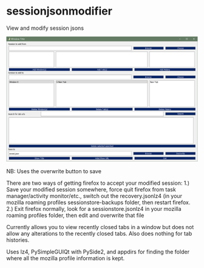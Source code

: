 # sessionjsonmodifier
View and modify session jsons

![preview](sessionjson.PNG)

NB: Uses the overwrite button to save

There are two ways of getting firefox to accept your modified session:
1.) Save your modified session somewhere, force quit firefox from task manager/activity monitor/etc., switch out the recovery.jsonlz4 (in your mozilla roaming profiles sessionstore-backups folder, then restart firefox.
2.) Exit firefox normally, look for a sessionstore.jsonlz4 in your mozilla roaming profiles folder, then edit and overwrite that file

Currently allows you to view recently closed tabs in a window but does not allow any alterations to the recently closed tabs. Also does nothing for tab histories.

Uses lz4, PySimpleGUIQt with PySide2, and appdirs for finding the folder where all the mozilla profile information is kept.
